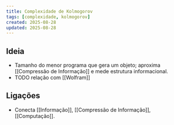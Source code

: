 ```yaml
---
title: Complexidade de Kolmogorov
tags: [complexidade, kolmogorov]
created: 2025-08-28
updated: 2025-08-28
---
```


## Ideia
- Tamanho do menor programa que gera um objeto; aproxima [[Compressão de Informação]] e mede estrutura informacional.
- TODO relação com [[Wolfram]]

## Ligações
- Conecta [[Informação]], [[Compressão de Informação]], [[Computação]].

